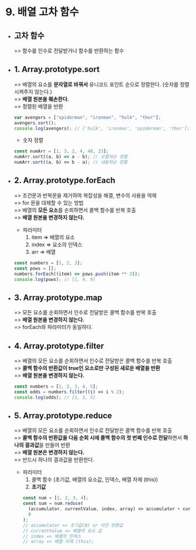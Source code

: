 # 9. 배열 고차 함수

- ## 고차 함수

  => 함수를 인수로 전달받거나 함수를 반환하는 함수

- ## 1. Array.prototype.sort

  => 배열의 요소를 **문자열로 바꿔서** 유니코드 포인트 순으로 정렬한다. (숫자를 정렬시켜주지 않는다.)<br>
  => **배열 원본을 훼손한다.**<br>
  => 정렬된 배열을 반환

  ```javascript
  var avengers = ["spiderman", "ironman", "hulk", "thor"];
  avengers.sort();
  console.log(avengers); // ['hulk', 'ironman', 'spiderman', 'thor'];
  ```

  - 숫자 정렬

  ```javascript
  const numArr = [1, 3, 2, 4, 40, 23];
  numArr.sort((a, b) => a - b); // 오름차순 정렬
  numArr.sort((a, b) => b - a); // 내림차순 정렬
  ```

- ## 2. Array.prototype.forEach

  => 조건문과 반복문을 제거하여 복잡성을 해결, 변수의 사용을 억제<br>
  => for 문을 대체할 수 있는 방법<br>
  => 배열의 **모든 요소**를 순회하면서 콜백 함수를 반복 호출<br>
  => **배열 원본을 변경하지 않는다.**

  - 파라미터
    1. item => 배열의 요소
    2. index => 요소의 인덱스
    3. arr => 배열

  ```javascript
  const numbers = [1, 2, 3];
  const pows = [];
  numbers.forEach((item) => pows.push(item ** 2));
  console.log(pows); // [1, 4, 9]
  ```

- ## 3. Array.prototype.map

  => 모든 요소를 순회하면서 인수로 전달받은 콜백 함수를 반복 호출<br>
  => **배열 원본을 변경하지 않는다.**<br>
  => forEach와 파라미터가 동일하다.

- ## 4. Array.prototype.filter

  => 배열의 모든 요소를 순회하면서 인수로 전달받은 콜백 함수를 반복 호출<br>
  => **콜백 함수의 반환값이 true인 요소로만 구성된 새로운 배열을 반환**<br>
  => **배열 원본을 변경하지 않는다.**

  ```javascript
  const numbers = [1, 2, 3, 4, 5];
  const odds = numbers.filter((i) => i % 2);
  console.log(odds); // [1, 3, 5]
  ```

- ## 5. Array.prototype.reduce
  => 배열의 모든 요소를 순회하면서 인수로 전달받은 콜백 함수를 반복 호출<br>
  => **콜백 함수의 반환값을 다음 순회 시에 콜백 함수의 첫 번째 인수로 전달**하면서 **하나의 결과값**을 만들어 반환<br>
  => **배열 원본은 변경하지 않는다.**<br>
  => 반드시 하나의 결과값을 반환한다.
  - 파라미터
    1. 콜백 함수 (초기값, 배열의 요소값, 인덱스, 배열 자체 (this))
    2. **초기값**
    ```javascript
    const num = [1, 2, 3, 4];
    const sum = num.reduce(
      (accumulator, currentValue, index, array) => accumulator + currentValue,
      0
    );
    // accumulator => 초기값(0) or 이전 반환값
    // currentValue => 배열의 요소 값
    // index => 배열의 인덱스
    // array => 배열 자체 (this);
    ```

<!-- 말씀하신 것처럼 둘 다 동일하게 코드를 짤 수 있기 때문에 개인 코딩 스타일에 따라 달라집니다. 저에 경우에는 데이터를 추출하여 새로운 array를 생성할 때에는 map을, 순회를 할 때 어떤 행위를 할 때에는 forEach를 사용합니다. -->
